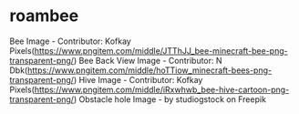 # roambee
Bee Image - Contributor: Kofkay Pixels(https://www.pngitem.com/middle/JTThJJ_bee-minecraft-bee-png-transparent-png/)
Bee Back View Image - Contributor: N Dbk(https://www.pngitem.com/middle/hoTTiow_minecraft-bees-png-transparent-png/)
Hive Image - Contributor: Kofkay Pixels(https://www.pngitem.com/middle/iRxwhwb_bee-hive-cartoon-png-transparent-png/)
Obstacle hole Image - by studiogstock on Freepik

